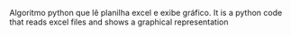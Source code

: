 Algoritmo python que lê planilha excel e exibe gráfico. It is a python code that reads excel files and shows a graphical representation
